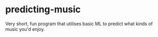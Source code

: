 # predicting-music
Very short, fun program that utilises basic ML to predict what kinds of music you'd enjoy.
